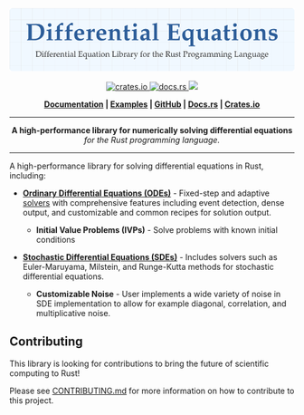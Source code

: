 <p align="center">
  <img src="./assets/logo.svg" width="1000" alt="differential-equations">
</p>

<p align="center">
    <a href="https://crates.io/crates/differential-equations">
        <img src="https://img.shields.io/crates/v/differential-equations.svg?style=flat-square" alt="crates.io">
    </a>
    <a href="https://docs.rs/differential-equations">
        <img src="https://docs.rs/differential-equations/badge.svg" alt="docs.rs">
    </a>
    <a href="https://github.com/Ryan-D-Gast/differential-equations/blob/main/LICENSE">
        <img src="https://img.shields.io/badge/License-Apache%202.0-blue.svg">
    </a>
</p>

<p align="center">
    <strong>
        <a href="./docs/README.md">Documentation</a> |
        <a href="./examples/ode/01_exponential_growth/main.rs">Examples</a> |
        <a href="https://github.com/Ryan-D-Gast/differential-equations"
        >GitHub</a> |
        <a href="https://docs.rs/differential-equations/latest/differential_equations/">Docs.rs</a> |
        <a href="https://crates.io/crates/differential-equations">Crates.io</a>
    </strong>
</p>

-----

<p align="center">
<b>A high-performance library for numerically solving differential equations</b><br>
<i>for the Rust programming language.</i>
</p>

-----

A high-performance library for solving differential equations in Rust, including:

- **[Ordinary Differential Equations (ODEs)](./docs/ode/introduction.md)** - Fixed-step and adaptive [solvers](./docs/ode/introduction.md/#solvers) with comprehensive features including event detection, dense output, and customizable and common recipes for solution output.
    - **Initial Value Problems (IVPs)** - Solve problems with known initial conditions

- **[Stochastic Differential Equations (SDEs)](./docs/sde/introduction.md)** - Includes solvers such as Euler-Maruyama, Milstein, and Runge-Kutta methods for stochastic differential equations.
    - **Customizable Noise** - User implements a wide variety of noise in SDE implementation to allow for example diagonal, correlation, and multiplicative noise.

## Contributing

This library is looking for contributions to bring the future of scientific computing to Rust!

Please see [CONTRIBUTING.md](./CONTRIBUTING.md) for more information on how to contribute to this project.
